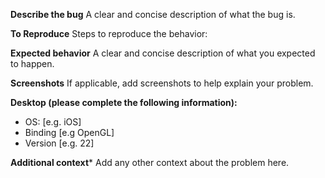 **Describe the bug**
A clear and concise description of what the bug is.

**To Reproduce**
Steps to reproduce the behavior:

**Expected behavior**
A clear and concise description of what you expected to happen.

**Screenshots**
If applicable, add screenshots to help explain your problem.

**Desktop (please complete the following information):**
 - OS: [e.g. iOS]
-  Binding [e.g OpenGL]
 - Version [e.g. 22]

**Additional context***
Add any other context about the problem here.
